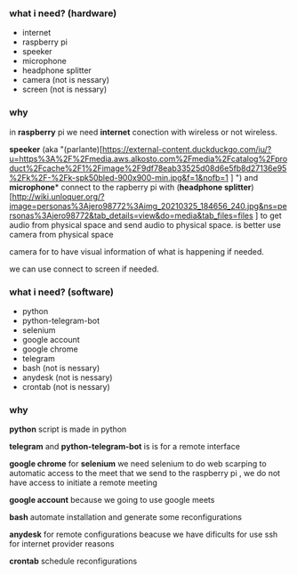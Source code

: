 ### what i need? (hardware)

- internet
- raspberry pi
- speeker 
- microphone
- headphone splitter
- camera (not is nessary)
- screen (not is nessary)

### why 

in **raspberry** pi we need **internet** conection with wireless or not wireless. 

**speeker** (aka "(parlante)[https://external-content.duckduckgo.com/iu/?u=https%3A%2F%2Fmedia.aws.alkosto.com%2Fmedia%2Fcatalog%2Fproduct%2Fcache%2F1%2Fimage%2F9df78eab33525d08d6e5fb8d27136e95%2Fk%2F-%2Fk-spk50bled-900x900-min.jpg&f=1&nofb=1 ] ") and **microphone*** connect to the rapberry pi with (**headphone splitter**)[http://wiki.unloquer.org/?image=personas%3Ajero98772%3Aimg_20210325_184656_240.jpg&ns=personas%3Ajero98772&tab_details=view&do=media&tab_files=files ] to get audio from physical space and send audio to physical space. is better use camera from physical space

camera for to have visual information of what is happening if needed.

we can use connect to screen if needed.

### what i need? (software)

- python
- python-telegram-bot
- selenium
- google account
- google chrome
- telegram 
- bash (not is nessary)
- anydesk (not is nessary)
- crontab (not is nessary)

### why

**python**
script is made in python

**telegram** and **python-telegram-bot**
is is for a remote interface

**google chrome** for **selenium** 
we need selenium to do web scarping to automatic access to the meet that we send to the raspberry pi , we do not have access to initiate a remote meeting

**google account**
because we going to use google meets

**bash**
automate installation and generate some reconfigurations 

**anydesk**
for remote configurations beacuse we have dificults for use ssh for internet provider reasons

**crontab**
schedule reconfigurations